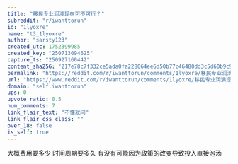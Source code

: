 ```yaml
---
title: "移民专业润澳现在可不可行？"
subreddit: "r/iwanttorun"
id: "1lyoxre"
name: "t3_1lyoxre"
author: "sarsty123"
created_utc: 1752399985
created_key: "250713094625"
capture_ts: "250927160442"
content_sha256: "217e78c7f332ce5ada0fa228064ee6d50b77c46480dd3c5d60b9c9ed77f82e5b"
permalink: "https://reddit.com/r/iwanttorun/comments/1lyoxre/移民专业润澳现在可不可行/"
url: "https://www.reddit.com/r/iwanttorun/comments/1lyoxre/移民专业润澳现在可不可行/"
domain: "self.iwanttorun"
ups: 0
upvote_ratio: 0.5
num_comments: 7
link_flair_text: "不懂就问"
link_flair_css_class: ""
over_18: false
is_self: true
---
```


大概费用要多少 时间周期要多久 有没有可能因为政策的改变导致投入直接泡汤
